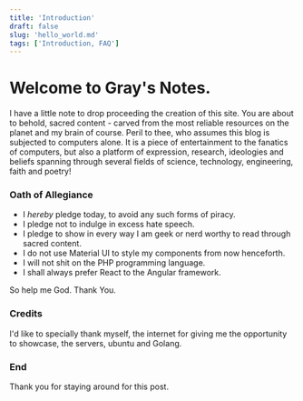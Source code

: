 ```yaml
---
title: 'Introduction'
draft: false
slug: 'hello_world.md'
tags: ['Introduction, FAQ']
---
```


# Welcome to Gray's Notes.

I have a little note to drop proceeding the creation of this site. You are about to behold, sacred content - carved from the most reliable resources on the planet and my brain of course.
Peril to thee, who assumes this blog is subjected to computers alone. It is a piece of entertainment to the fanatics of computers, but also a platform of expression, research, ideologies and beliefs spanning
through several fields of science, technology, engineering, faith and poetry!

### Oath of Allegiance

- I _hereby_ pledge today, to avoid any such forms of piracy.
- I pledge not to indulge in excess hate speech.
- I pledge to show in every way I am geek or nerd worthy to read through sacred content.
- I do not use Material UI to style my components from now henceforth.
- I will not shit on the PHP programming language.
- I shall always prefer React to the Angular framework.

So help me God. Thank You.

### Credits

I'd like to specially thank myself, the internet for giving me the opportunity to showcase, the servers, ubuntu and Golang.

### End

Thank you for staying around for this post.
